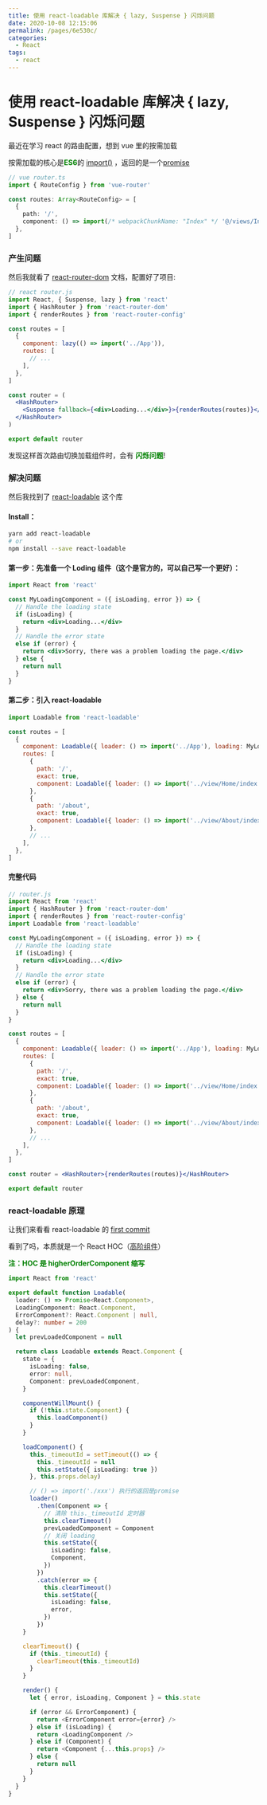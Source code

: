 ```yaml
---
title: 使用 react-loadable 库解决 { lazy, Suspense } 闪烁问题
date: 2020-10-08 12:15:06
permalink: /pages/6e530c/
categories:
  - React
tags:
  - react
---
```


# 使用 react-loadable 库解决 { lazy, Suspense } 闪烁问题

最近在学习 react 的路由配置，想到 vue 里的按需加载

按需加载的核心是<span style="color: green;font-weight: bold;">ES6</span>的 [import()](https://es6.ruanyifeng.com/#docs/module-loader) ，返回的是一个[promise](https://es6.ruanyifeng.com/#docs/promise)

```typescript
// vue router.ts
import { RouteConfig } from 'vue-router'

const routes: Array<RouteConfig> = [
  {
    path: '/',
    component: () => import(/* webpackChunkName: "Index" */ '@/views/Index'),
  },
]
```

<!-- more -->

### 产生问题

然后我就看了 [react-router-dom](https://reactrouter.com/web/guides/quick-start) 文档，配置好了项目:

```jsx
// react router.js
import React, { Suspense, lazy } from 'react'
import { HashRouter } from 'react-router-dom'
import { renderRoutes } from 'react-router-config'

const routes = [
  {
    component: lazy(() => import('../App')),
    routes: [
      // ...
    ],
  },
]

const router = (
  <HashRouter>
    <Suspense fallback={<div>Loading...</div>}>{renderRoutes(routes)}</Suspense>
  </HashRouter>
)

export default router
```

发现这样首次路由切换加载组件时，会有 <span style="color: green;font-weight: bold;">闪烁问题</span>!

### 解决问题

然后我找到了 [react-loadable](https://github.com/jamiebuilds/react-loadable) 这个库

#### Install：

```bash
yarn add react-loadable
# or
npm install --save react-loadable
```

#### 第一步：先准备一个 Loding 组件（这个是官方的，可以自己写一个更好）：

```jsx
import React from 'react'

const MyLoadingComponent = ({ isLoading, error }) => {
  // Handle the loading state
  if (isLoading) {
    return <div>Loading...</div>
  }
  // Handle the error state
  else if (error) {
    return <div>Sorry, there was a problem loading the page.</div>
  } else {
    return null
  }
}
```

#### 第二步：引入 react-loadable

```jsx
import Loadable from 'react-loadable'

const routes = [
  {
    component: Loadable({ loader: () => import('../App'), loading: MyLoadingComponent }),
    routes: [
      {
        path: '/',
        exact: true,
        component: Loadable({ loader: () => import('../view/Home/index'), loading: MyLoadingComponent }),
      },
      {
        path: '/about',
        exact: true,
        component: Loadable({ loader: () => import('../view/About/index'), loading: MyLoadingComponent }),
      },
      // ...
    ],
  },
]
```

#### 完整代码

```jsx
// router.js
import React from 'react'
import { HashRouter } from 'react-router-dom'
import { renderRoutes } from 'react-router-config'
import Loadable from 'react-loadable'

const MyLoadingComponent = ({ isLoading, error }) => {
  // Handle the loading state
  if (isLoading) {
    return <div>Loading...</div>
  }
  // Handle the error state
  else if (error) {
    return <div>Sorry, there was a problem loading the page.</div>
  } else {
    return null
  }
}

const routes = [
  {
    component: Loadable({ loader: () => import('../App'), loading: MyLoadingComponent }),
    routes: [
      {
        path: '/',
        exact: true,
        component: Loadable({ loader: () => import('../view/Home/index'), loading: MyLoadingComponent }),
      },
      {
        path: '/about',
        exact: true,
        component: Loadable({ loader: () => import('../view/About/index'), loading: MyLoadingComponent }),
      },
      // ...
    ],
  },
]

const router = <HashRouter>{renderRoutes(routes)}</HashRouter>

export default router
```

### react-loadable 原理

让我们来看看 react-loadable 的 [first commit](https://github.com/jamiebuilds/react-loadable/commit/7dc909e8693b313478a1d34ad504de98a587389e)

看到了吗，本质就是一个 React HOC（[高阶组件](https://zh-hans.reactjs.org/docs/higher-order-components.html)）

<span style="color: green;font-weight: bold;">注：HOC 是 higherOrderComponent 缩写</span>

```typescript
import React from 'react'

export default function Loadable(
  loader: () => Promise<React.Component>,
  LoadingComponent: React.Component,
  ErrorComponent?: React.Component | null,
  delay?: number = 200
) {
  let prevLoadedComponent = null

  return class Loadable extends React.Component {
    state = {
      isLoading: false,
      error: null,
      Component: prevLoadedComponent,
    }

    componentWillMount() {
      if (!this.state.Component) {
        this.loadComponent()
      }
    }

    loadComponent() {
      this._timeoutId = setTimeout(() => {
        this._timeoutId = null
        this.setState({ isLoading: true })
      }, this.props.delay)

      // () => import('./xxx') 执行的返回是promise
      loader()
        .then(Component => {
          // 清除 this._timeoutId 定时器
          this.clearTimeout()
          prevLoadedComponent = Component
          // 关闭 loading
          this.setState({
            isLoading: false,
            Component,
          })
        })
        .catch(error => {
          this.clearTimeout()
          this.setState({
            isLoading: false,
            error,
          })
        })
    }

    clearTimeout() {
      if (this._timeoutId) {
        clearTimeout(this._timeoutId)
      }
    }

    render() {
      let { error, isLoading, Component } = this.state

      if (error && ErrorComponent) {
        return <ErrorComponent error={error} />
      } else if (isLoading) {
        return <LoadingComponent />
      } else if (Component) {
        return <Component {...this.props} />
      } else {
        return null
      }
    }
  }
}
```
